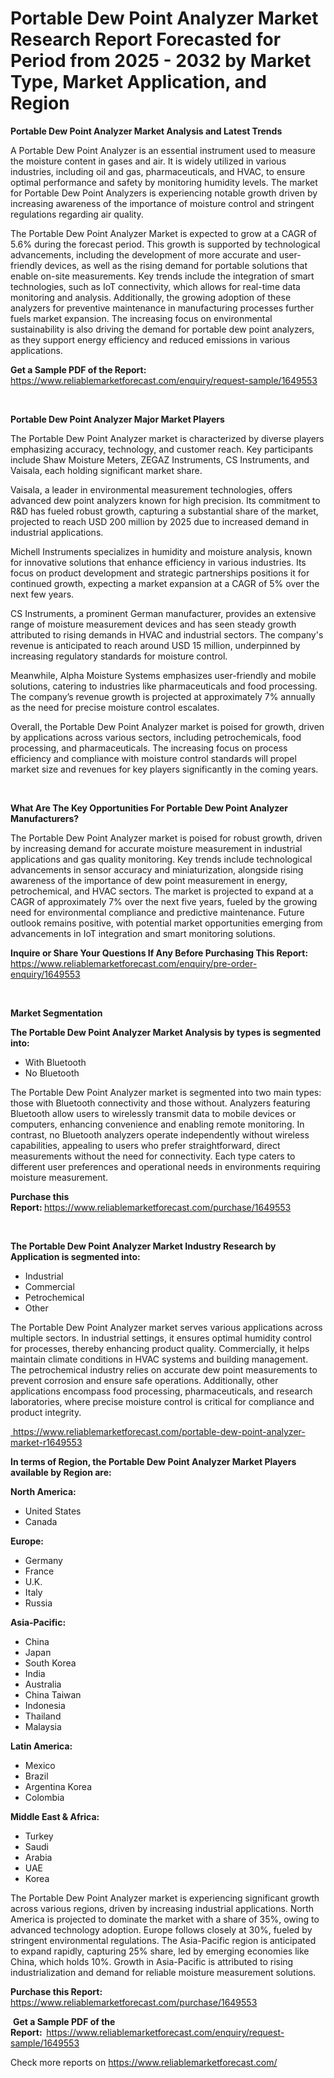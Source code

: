 <p><h1>Portable Dew Point Analyzer Market Research Report Forecasted for Period from 2025 -  2032 by Market Type, Market Application, and Region</h1></p><p><strong>Portable Dew Point Analyzer Market Analysis and Latest Trends</strong></p>
<p><p>A Portable Dew Point Analyzer is an essential instrument used to measure the moisture content in gases and air. It is widely utilized in various industries, including oil and gas, pharmaceuticals, and HVAC, to ensure optimal performance and safety by monitoring humidity levels. The market for Portable Dew Point Analyzers is experiencing notable growth driven by increasing awareness of the importance of moisture control and stringent regulations regarding air quality.</p><p>The Portable Dew Point Analyzer Market is expected to grow at a CAGR of 5.6% during the forecast period. This growth is supported by technological advancements, including the development of more accurate and user-friendly devices, as well as the rising demand for portable solutions that enable on-site measurements. Key trends include the integration of smart technologies, such as IoT connectivity, which allows for real-time data monitoring and analysis. Additionally, the growing adoption of these analyzers for preventive maintenance in manufacturing processes further fuels market expansion. The increasing focus on environmental sustainability is also driving the demand for portable dew point analyzers, as they support energy efficiency and reduced emissions in various applications.</p></p>
<p><strong>Get a Sample PDF of the Report:&nbsp;</strong> <a href="https://www.reliablemarketforecast.com/enquiry/request-sample/1649553?utm_campaign=2291&utm_medium=2&utm_source=Github&utm_content=ia&utm_term=18022025&utm_id=portable-dew-point-analyzer">https://www.reliablemarketforecast.com/enquiry/request-sample/1649553</a></p>
<p>&nbsp;</p>
<p><strong>Portable Dew Point Analyzer Major Market Players</strong></p>
<p><p>The Portable Dew Point Analyzer market is characterized by diverse players emphasizing accuracy, technology, and customer reach. Key participants include Shaw Moisture Meters, ZEGAZ Instruments, CS Instruments, and Vaisala, each holding significant market share.</p><p>Vaisala, a leader in environmental measurement technologies, offers advanced dew point analyzers known for high precision. Its commitment to R&D has fueled robust growth, capturing a substantial share of the market, projected to reach USD 200 million by 2025 due to increased demand in industrial applications.</p><p>Michell Instruments specializes in humidity and moisture analysis, known for innovative solutions that enhance efficiency in various industries. Its focus on product development and strategic partnerships positions it for continued growth, expecting a market expansion at a CAGR of 5% over the next few years.</p><p>CS Instruments, a prominent German manufacturer, provides an extensive range of moisture measurement devices and has seen steady growth attributed to rising demands in HVAC and industrial sectors. The company's revenue is anticipated to reach around USD 15 million, underpinned by increasing regulatory standards for moisture control.</p><p>Meanwhile, Alpha Moisture Systems emphasizes user-friendly and mobile solutions, catering to industries like pharmaceuticals and food processing. The company’s revenue growth is projected at approximately 7% annually as the need for precise moisture control escalates.</p><p>Overall, the Portable Dew Point Analyzer market is poised for growth, driven by applications across various sectors, including petrochemicals, food processing, and pharmaceuticals. The increasing focus on process efficiency and compliance with moisture control standards will propel market size and revenues for key players significantly in the coming years.</p></p>
<p>&nbsp;</p>
<p><strong>What Are The Key Opportunities For Portable Dew Point Analyzer Manufacturers?</strong></p>
<p><p>The Portable Dew Point Analyzer market is poised for robust growth, driven by increasing demand for accurate moisture measurement in industrial applications and gas quality monitoring. Key trends include technological advancements in sensor accuracy and miniaturization, alongside rising awareness of the importance of dew point measurement in energy, petrochemical, and HVAC sectors. The market is projected to expand at a CAGR of approximately 7% over the next five years, fueled by the growing need for environmental compliance and predictive maintenance. Future outlook remains positive, with potential market opportunities emerging from advancements in IoT integration and smart monitoring solutions.</p></p>
<p><strong>Inquire or Share Your Questions If Any Before Purchasing This Report:</strong> <a href="https://www.reliablemarketforecast.com/enquiry/pre-order-enquiry/1649553?utm_campaign=2291&utm_medium=2&utm_source=Github&utm_content=ia&utm_term=18022025&utm_id=portable-dew-point-analyzer">https://www.reliablemarketforecast.com/enquiry/pre-order-enquiry/1649553</a></p>
<p>&nbsp;</p>
<p><strong>Market Segmentation</strong></p>
<p><strong>The Portable Dew Point Analyzer Market Analysis by types is segmented into:</strong></p>
<p><ul><li>With Bluetooth</li><li>No Bluetooth</li></ul></p>
<p><p>The Portable Dew Point Analyzer market is segmented into two main types: those with Bluetooth connectivity and those without. Analyzers featuring Bluetooth allow users to wirelessly transmit data to mobile devices or computers, enhancing convenience and enabling remote monitoring. In contrast, no Bluetooth analyzers operate independently without wireless capabilities, appealing to users who prefer straightforward, direct measurements without the need for connectivity. Each type caters to different user preferences and operational needs in environments requiring moisture measurement.</p></p>
<p><strong>Purchase this Report:&nbsp;</strong><a href="https://www.reliablemarketforecast.com/purchase/1649553?utm_campaign=2291&utm_medium=2&utm_source=Github&utm_content=ia&utm_term=18022025&utm_id=portable-dew-point-analyzer">https://www.reliablemarketforecast.com/purchase/1649553</a></p>
<p>&nbsp;</p>
<p><strong>The Portable Dew Point Analyzer Market Industry Research by Application is segmented into:</strong></p>
<p><ul><li>Industrial</li><li>Commercial</li><li>Petrochemical</li><li>Other</li></ul></p>
<p><p>The Portable Dew Point Analyzer market serves various applications across multiple sectors. In industrial settings, it ensures optimal humidity control for processes, thereby enhancing product quality. Commercially, it helps maintain climate conditions in HVAC systems and building management. The petrochemical industry relies on accurate dew point measurements to prevent corrosion and ensure safe operations. Additionally, other applications encompass food processing, pharmaceuticals, and research laboratories, where precise moisture control is critical for compliance and product integrity.</p></p>
<p><a href="https://www.reliablemarketforecast.com/portable-dew-point-analyzer-market-r1649553?utm_campaign=2291&utm_medium=2&utm_source=Github&utm_content=ia&utm_term=18022025&utm_id=portable-dew-point-analyzer">&nbsp;https://www.reliablemarketforecast.com/portable-dew-point-analyzer-market-r1649553</a></p>
<p><strong>In terms of Region, the Portable Dew Point Analyzer Market Players available by Region are:</strong></p>
<p>
    <p> <strong> North America: </strong>
        <ul>
            <li>United States</li>
            <li>Canada</li>
        </ul>
        </p> 
    <p> <strong> Europe: </strong>
        <ul>
            <li>Germany</li>
            <li>France</li>
            <li>U.K.</li>
            <li>Italy</li>
            <li>Russia</li>
        </ul>
        </p> 
    <p> <strong> Asia-Pacific: </strong>
        <ul>
            <li>China</li>
            <li>Japan</li>
            <li>South Korea</li>
            <li>India</li>
            <li>Australia</li>
            <li>China Taiwan</li>
            <li>Indonesia</li>
            <li>Thailand</li>
            <li>Malaysia</li>
        </ul>
        </p> 
    <p> <strong> Latin America: </strong>
        <ul>
            <li>Mexico</li>
            <li>Brazil</li>
            <li>Argentina Korea</li>
            <li>Colombia</li>
        </ul>
        </p> 
    <p> <strong> Middle East & Africa: </strong>
        <ul>
            <li>Turkey</li>
            <li>Saudi</li>
            <li>Arabia</li>
            <li>UAE</li>
            <li>Korea</li>
        </ul>
    </p>
    </p>
<p><p>The Portable Dew Point Analyzer market is experiencing significant growth across various regions, driven by increasing industrial applications. North America is projected to dominate the market with a share of 35%, owing to advanced technology adoption. Europe follows closely at 30%, fueled by stringent environmental regulations. The Asia-Pacific region is anticipated to expand rapidly, capturing 25% share, led by emerging economies like China, which holds 10%. Growth in Asia-Pacific is attributed to rising industrialization and demand for reliable moisture measurement solutions.</p></p>
<p><strong>Purchase this Report: </strong><a href="https://www.reliablemarketforecast.com/purchase/1649553?utm_campaign=2291&utm_medium=2&utm_source=Github&utm_content=ia&utm_term=18022025&utm_id=portable-dew-point-analyzer">https://www.reliablemarketforecast.com/purchase/1649553</a></p>
<p>&nbsp;<strong>Get a Sample PDF of the Report:&nbsp;&nbsp;</strong><a href="https://www.reliablemarketforecast.com/enquiry/request-sample/1649553?utm_campaign=2291&utm_medium=2&utm_source=Github&utm_content=ia&utm_term=18022025&utm_id=portable-dew-point-analyzer">https://www.reliablemarketforecast.com/enquiry/request-sample/1649553</a></p>
<p><strong></strong></p>
<p>Check more reports on <a href="https://www.reliablemarketforecast.com/?utm_campaign=2291&utm_medium=2&utm_source=Github&utm_content=ia&utm_term=18022025&utm_id=portable-dew-point-analyzer">https://www.reliablemarketforecast.com/</a></p>